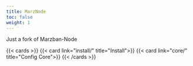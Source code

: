 ```yaml
---
title: MarzNode
toc: false
weight: 1
---
```


Just a fork of Marzban-Node

{{< cards >}}
  {{< card link="install/" title="Install">}}
  {{< card link="core/" title="Config Core">}}
{{< /cards >}}